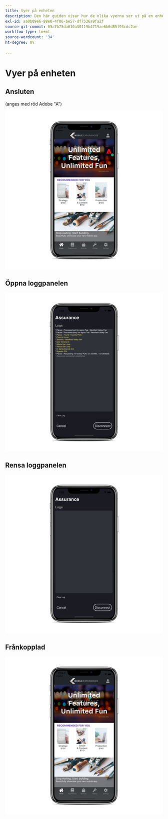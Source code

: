 ```yaml
---
title: Vyer på enheten
description: Den här guiden visar hur de olika vyerna ser ut på en enhet med Adobe Experience Platform Assurance.
exl-id: aa0b09e6-88e0-4f06-be57-df7536a9fa2f
source-git-commit: 05a7b73da610a30119b4719ae6b6d85f93cdc2ae
workflow-type: tm+mt
source-wordcount: '34'
ht-degree: 0%

---
```


# Vyer på enheten

## Ansluten

(anges med röd Adobe &quot;A&quot;)

![](./images/on-device-views/connected.png)

## Öppna loggpanelen

![](./images/on-device-views/logs-panel.png)

## Rensa loggpanelen

![](./images/on-device-views/clear-logs-panel.png)

## Frånkopplad

![](./images/on-device-views/disconnected.png)
